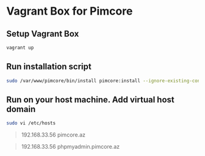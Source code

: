 Vagrant Box for Pimcore
=======================

## Setup Vagrant Box
```bash
vagrant up
```

## Run installation script

```bash
sudo /var/www/pimcore/bin/install pimcore:install --ignore-existing-config
```

## Run on your host machine. Add virtual host domain

```bash
sudo vi /etc/hosts
```

> 192.168.33.56   pimcore.az

> 192.168.33.56   phpmyadmin.pimcore.az